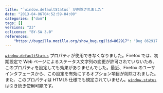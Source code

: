 ```yaml
---
title: "`window.defaultStatus` が削除されました"
date: "2013-04-06T04:52:59-04:00"
categories: ["dom"]
tags: []
versions: "23"
cclicense: "BY-SA 3.0"
references:
    "https://bugzilla.mozilla.org/show_bug.cgi?id=862917": "Bug 862917 – Remove window.defaultStatus"
---
```

[`window.defaultStatus`](https://developer.mozilla.org/ja/docs/Web/API/window.defaultStatus) プロパティが使用できなくなりました。Firefox では、初期設定で Web ページによるステータス文字列の変更が許可されていないため、このプロパティを設定しても効果がありませんでした。最近、Firefox のユーザインタフェースから、この設定を有効にするオプション項目が削除されました。また、このプロパティは HTML5 仕様でも規定されていません。[`window.status`](https://developer.mozilla.org/ja/docs/Web/API/window.status) は引き続き使用可能です。
